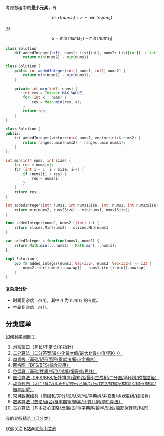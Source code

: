 考虑数组中的**最小元素**，有

$$
\min(\textit{nums}_1) + x = \min(\textit{nums}_2)
$$

即

$$
x = \min(\textit{nums}_2) - \min(\textit{nums}_1)
$$

```py [sol-Python3]
class Solution:
    def addedInteger(self, nums1: List[int], nums2: List[int]) -> int:
        return min(nums2) - min(nums1)
```

```java [sol-Java]
class Solution {
    public int addedInteger(int[] nums1, int[] nums2) {
        return min(nums2) - min(nums1);
    }

    private int min(int[] nums) {
        int res = Integer.MAX_VALUE;
        for (int x : nums) {
            res = Math.min(res, x);
        }
        return res;
    }
}
```

```cpp [sol-C++]
class Solution {
public:
    int addedInteger(vector<int>& nums1, vector<int>& nums2) {
        return ranges::min(nums2) - ranges::min(nums1);
    }
};
```

```c [sol-C]
int min(int* nums, int size) {
    int res = nums[0];
    for (int i = 1; i < size; i++) {
        if (nums[i] < res) {
            res = nums[i];
        }
    }
    return res;
}

int addedInteger(int* nums1, int nums1Size, int* nums2, int nums2Size) {
    return min(nums2, nums2Size) - min(nums1, nums1Size);
}
```

```go [sol-Go]
func addedInteger(nums1, nums2 []int) int {
	return slices.Min(nums2) - slices.Min(nums1)
}
```

```js [sol-JavaScript]
var addedInteger = function(nums1, nums2) {
    return Math.min(...nums2) - Math.min(...nums1);
};
```

```rust [sol-Rust]
impl Solution {
    pub fn added_integer(nums1: Vec<i32>, nums2: Vec<i32>) -> i32 {
        nums2.iter().min().unwrap() - nums1.iter().min().unwrap()
    }
}
```

#### 复杂度分析

- 时间复杂度：$\mathcal{O}(n)$，其中 $n$ 为 $\textit{nums}_1$ 的长度。
- 空间复杂度：$\mathcal{O}(1)$。

## 分类题单

[如何科学刷题？](https://leetcode.cn/circle/discuss/RvFUtj/)

1. [滑动窗口（定长/不定长/多指针）](https://leetcode.cn/circle/discuss/0viNMK/)
2. [二分算法（二分答案/最小化最大值/最大化最小值/第K小）](https://leetcode.cn/circle/discuss/SqopEo/)
3. [单调栈（基础/矩形面积/贡献法/最小字典序）](https://leetcode.cn/circle/discuss/9oZFK9/)
4. [网格图（DFS/BFS/综合应用）](https://leetcode.cn/circle/discuss/YiXPXW/)
5. [位运算（基础/性质/拆位/试填/恒等式/思维）](https://leetcode.cn/circle/discuss/dHn9Vk/)
6. [图论算法（DFS/BFS/拓扑排序/最短路/最小生成树/二分图/基环树/欧拉路径）](https://leetcode.cn/circle/discuss/01LUak/)
7. [动态规划（入门/背包/状态机/划分/区间/状压/数位/数据结构优化/树形/博弈/概率期望）](https://leetcode.cn/circle/discuss/tXLS3i/)
8. [常用数据结构（前缀和/差分/栈/队列/堆/字典树/并查集/树状数组/线段树）](https://leetcode.cn/circle/discuss/mOr1u6/)
9. [数学算法（数论/组合/概率期望/博弈/计算几何/随机算法）](https://leetcode.cn/circle/discuss/IYT3ss/)
10. [贪心算法（基本贪心策略/反悔/区间/字典序/数学/思维/脑筋急转弯/构造）](https://leetcode.cn/circle/discuss/g6KTKL/)

[我的题解精选（已分类）](https://github.com/EndlessCheng/codeforces-go/blob/master/leetcode/SOLUTIONS.md)

欢迎关注 [B站@灵茶山艾府](https://space.bilibili.com/206214)
